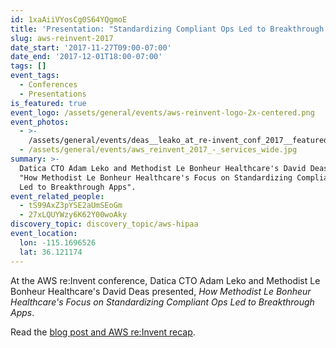 ```yaml
---
id: 1xaAiiVYosCg0S64YQgmoE
title: 'Presentation: "Standardizing Compliant Ops Led to Breakthrough Apps"'
slug: aws-reinvent-2017
date_start: '2017-11-27T09:00-07:00'
date_end: '2017-12-01T18:00-07:00'
tags: []
event_tags:
  - Conferences
  - Presentations
is_featured: true
event_logo: /assets/general/events/aws-reinvent-logo-2x-centered.png
event_photos:
  - >-
    /assets/general/events/deas__leako_at_re-invent_conf_2017__featured_image.jpg
  - /assets/general/events/aws_reinvent_2017_-_services_wide.jpg
summary: >-
  Datica CTO Adam Leko and Methodist Le Bonheur Healthcare's David Deas present,
  "How Methodist Le Bonheur Healthcare's Focus on Standardizing Compliant Ops
  Led to Breakthrough Apps".
event_related_people:
  - tS99AxZ3pYSE2aUmSEoGm
  - 27xLQUYWzy6K62Y00woAky
discovery_topic: discovery_topic/aws-hipaa
event_location:
  lon: -115.1696526
  lat: 36.121174
---
```

At the AWS re:Invent conference, Datica CTO Adam Leko and Methodist Le Bonheur Healthcare's David Deas presented, _How Methodist Le Bonheur Healthcare's Focus on Standardizing Compliant Ops Led to Breakthrough Apps_.

Read the [blog post and AWS re:Invent recap](https://datica.com/blog/how-a-major-health-system-got-onto-aws-recapping-the-featured-session-today/).

  